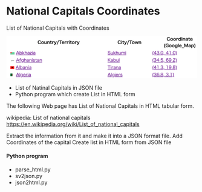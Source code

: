 National Capitals Coordinates
===============

List of National Capitals with Coordinates

![capitals_coordinates](https://github.com/ohwada/World_Countries/blob/3a0eb6e67c06760c5f86d067038a791e0a5076d9/national_capitals_coordinates/screenshots/capitals_coordinates.png)

- List of Natinal Capitals in JSON file
- Python program which create List in HTML form

The following Web page has List of National Capitals in HTML tabular form.

wikipedia: List of national capitals
https://en.wikipedia.org/wiki/List_of_national_capitals

Extract the information from it 
and make it into a JSON format file.
Add Coordinates of the capital
Create list in HTML form from JSON file

#### Python program
- parse_html.py
- sv2json.py
- json2html.py

